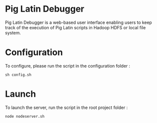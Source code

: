 Pig Latin Debugger
==================

Pig Latin Debugger is a web-based user interface enabling users to keep track of the execution of Pig Latin scripts in Hadoop HDFS or local file system.

Configuration
=============
  
To configure, please run the script in the configuration folder :
    
    sh config.sh 
    
Launch
======
To launch the server, run the script in the root project folder :
    
    node nodeserver.sh

